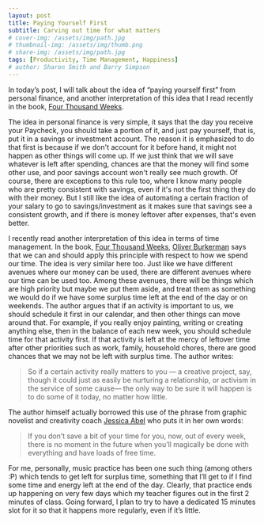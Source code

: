 ```yaml
---
layout: post
title: Paying Yourself First
subtitle: Carving out time for what matters
# cover-img: /assets/img/path.jpg
# thumbnail-img: /assets/img/thumb.png
# share-img: /assets/img/path.jpg
tags: [Productivity, Time Management, Happiness]
# author: Sharon Smith and Barry Simpson
---
```


<!-- # Paying Yourself First

Publish date: March 9, 2022
Published: Yes
Stage: Published
Tags: How to be more intentional?, How to use systems in life? -->

In today’s post, I will talk about the idea of “paying yourself first” from personal finance, and another interpretation of this idea that I read recently in the book, [Four Thousand Weeks](https://www.amazon.com/Four-Thousand-Weeks-Management-Mortals-ebook/dp/B08FGV64B1/ref=tmm_kin_swatch_0?_encoding=UTF8&qid=1646799965&sr=8-1).

The idea in personal finance is very simple, it says that the day you receive your Paycheck, you should take a portion of it, and just pay yourself, that is, put it in a savings or investment account. The reason it is emphasized to do that first is because if we don't account for it before hand, it might not happen as other things will come up. If we just think that we will save whatever is left after spending, chances are that the money will find some other use, and poor savings account won't really see much growth. Of course, there are exceptions to this rule too, where I know many people who are pretty consistent with savings, even if it's not the first thing they do with their money. But I still like the idea of automating a certain fraction of your salary to go to savings/investment as it makes sure that savings see a consistent growth, and if there is money leftover after expenses, that's even better.

I recently read another interpretation of this idea in terms of time management. In the book, [Four Thousand Weeks](https://www.amazon.com/Four-Thousand-Weeks-Management-Mortals-ebook/dp/B08FGV64B1/ref=tmm_kin_swatch_0?_encoding=UTF8&qid=1646799965&sr=8-1), [Oliver Burkerman](https://www.oliverburkeman.com/) says that we can and should apply this principle with respect to how we spend our time. The idea is very similar here too. Just like we have different avenues where our money can be used, there are different avenues where our time can be used too. Among these avenues, there will be things which are high priority but maybe we put them aside, and treat them as something we would do if we have some surplus time left at the end of the day or on weekends. The author argues that if an activity is important to us, we should schedule it first in our calendar, and then other things can move around that. For example, if you really enjoy painting, writing or creating anything else, then in the balance of each new week, you should schedule time for that activity first. If that activity is left at the mercy of leftover time after other priorities such as work, family, household chores, there are good chances that we may not be left with surplus time. The author writes:

> So if a certain activity really matters to you — a creative project, say, though it could just as easily be nurturing a relationship, or activism in the service of some cause— the only way to be sure it will happen is to do some of it today, no matter how little.

The author himself actually borrowed this use of the phrase from graphic novelist and creativity coach [Jessica Abel](https://jessicaabel.com/) who puts it in her own words:

> If you don’t save a bit of your time for you, now, out of every week, there is no moment in the future when you’ll magically be done with everything and have loads of free time.

For me, personally, music practice has been one such thing (among others :P) which tends to get left for surplus time, something that I’ll get to if I find some time and energy left at the end of the day. Clearly, that practice ends up happening on very few days which my teacher figures out in the first 2 minutes of class. Going forward, I plan to try to have a dedicated 15 minutes slot for it so that it happens more regularly, even if it’s little.

<!-- ## Bookmarks of the week

**Series:** Have enjoyed a lot watching [Kim’s Convenience](https://www.netflix.com/title/80199128), shout-out to my friend, Pinkesh for recommending it. It’s a super light and fun show about a Korean family living in Canada. Was actually very interesting to see the similarities between Korean and Indian cultures.

**Song** : Really been enjoying this song, [Nadaan Jehi Aas](https://youtu.be/HnB-YmTJFxg) since it came out recently, by one of my favorite singers, Satinder Sartaaj. The song is in Punjabi, but the video provides subtitles in English.

Let me know what are some of the ways in which you pay yourself first or would like to do so. Thanks for reading!

Until next time,

Sagar -->
